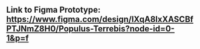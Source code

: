 ## Link to Figma Prototype: https://www.figma.com/design/lXqA8lxXASCBfPTJNmZ8H0/Populus-Terrebis?node-id=0-1&p=f
